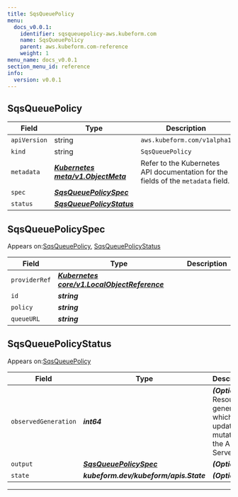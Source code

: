 ```yaml
---
title: SqsQueuePolicy
menu:
  docs_v0.0.1:
    identifier: sqsqueuepolicy-aws.kubeform.com
    name: SqsQueuePolicy
    parent: aws.kubeform.com-reference
    weight: 1
menu_name: docs_v0.0.1
section_menu_id: reference
info:
  version: v0.0.1
---
```


## SqsQueuePolicy
| Field | Type | Description |
| ------ | ----- | ----------- |
| `apiVersion` | string | `aws.kubeform.com/v1alpha1` |
|    `kind` | string | `SqsQueuePolicy` |
| `metadata` | ***[Kubernetes meta/v1.ObjectMeta](https://kubernetes.io/docs/reference/generated/kubernetes-api/v1.13/#objectmeta-v1-meta)***|Refer to the Kubernetes API documentation for the fields of the `metadata` field.|
| `spec` | ***[SqsQueuePolicySpec](#sqsqueuepolicyspec)***||
| `status` | ***[SqsQueuePolicyStatus](#sqsqueuepolicystatus)***||
## SqsQueuePolicySpec

Appears on:[SqsQueuePolicy](#sqsqueuepolicy), [SqsQueuePolicyStatus](#sqsqueuepolicystatus)

| Field | Type | Description |
| ------ | ----- | ----------- |
| `providerRef` | ***[Kubernetes core/v1.LocalObjectReference](https://kubernetes.io/docs/reference/generated/kubernetes-api/v1.13/#localobjectreference-v1-core)***||
| `id` | ***string***||
| `policy` | ***string***||
| `queueURL` | ***string***||
## SqsQueuePolicyStatus

Appears on:[SqsQueuePolicy](#sqsqueuepolicy)

| Field | Type | Description |
| ------ | ----- | ----------- |
| `observedGeneration` | ***int64***| ***(Optional)*** Resource generation, which is updated on mutation by the API Server.|
| `output` | ***[SqsQueuePolicySpec](#sqsqueuepolicyspec)***| ***(Optional)*** |
| `state` | ***kubeform.dev/kubeform/apis.State***| ***(Optional)*** |
---
